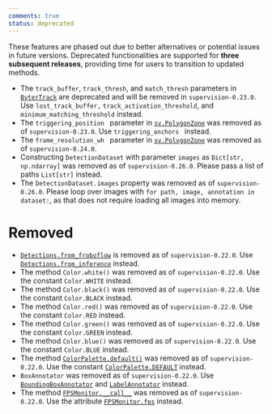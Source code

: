 ```yaml
---
comments: true
status: deprecated
---
```


These features are phased out due to better alternatives or potential issues in future versions. Deprecated functionalities are supported for **three subsequent releases**, providing time for users to transition to updated methods.

- The `track_buffer`, `track_thresh`, and `match_thresh` parameters in [`ByterTrack`](trackers.md/#supervision.tracker.byte_tracker.core.ByteTrack) are deprecated and will be removed in `supervision-0.23.0`. Use `lost_track_buffer,` `track_activation_threshold`, and `minimum_matching_threshold` instead.
- The `triggering_position ` parameter in [`sv.PolygonZone`](detection/tools/polygon_zone.md/#supervision.detection.tools.polygon_zone.PolygonZone) was removed as of `supervision-0.23.0`. Use `triggering_anchors ` instead.
- The `frame_resolution_wh ` parameter in [`sv.PolygonZone`](detection/tools/polygon_zone.md/#supervision.detection.tools.polygon_zone.PolygonZone) was removed as of `supervision-0.24.0`.
- Constructing `DetectionDataset` with parameter `images` as `Dict[str, np.ndarray]` was removed as of `supervision-0.26.0`. Please pass a list of paths `List[str]` instead.
- The `DetectionDataset.images` property was removed as of `supervision-0.26.0`. Please loop over images with `for path, image, annotation in dataset:`, as that does not require loading all images into memory.

# Removed

- [`Detections.from_froboflow`](detection/core.md/#supervision.detection.core.Detections.from_roboflow) is removed as of `supervision-0.22.0`. Use [`Detections.from_inference`](detection/core.md/#supervision.detection.core.Detections.from_inference) instead.
- The method `Color.white()` was removed as of `supervision-0.22.0`. Use the constant `Color.WHITE` instead.
- The method `Color.black()` was removed as of `supervision-0.22.0`. Use the constant `Color.BLACK` instead.
- The method `Color.red()` was removed as of `supervision-0.22.0`. Use the constant `Color.RED` instead.
- The method `Color.green()` was removed as of `supervision-0.22.0`. Use the constant `Color.GREEN` instead.
- The method `Color.blue()` was removed as of `supervision-0.22.0`. Use the constant `Color.BLUE` instead.
- The method [`ColorPalette.default()`](draw/color.md/#supervision.draw.color.ColorPalette.default) was removed as of `supervision-0.22.0`. Use the constant [`ColorPalette.DEFAULT`](draw/color.md/#supervision.draw.color.ColorPalette.DEFAULT) instead.
- `BoxAnnotator` was removed as of `supervision-0.22.0`. Use [`BoundingBoxAnnotator`](detection/annotators.md/#supervision.annotators.core.BoundingBoxAnnotator) and [`LabelAnnotator`](detection/annotators.md/#supervision.annotators.core.LabelAnnotator) instead.
- The method [`FPSMonitor.__call__`](utils/video.md/#supervision.utils.video.FPSMonitor.__call__) was removed as of `supervision-0.22.0`. Use the attribute [`FPSMonitor.fps`](utils/video.md/#supervision.utils.video.FPSMonitor.fps) instead.

